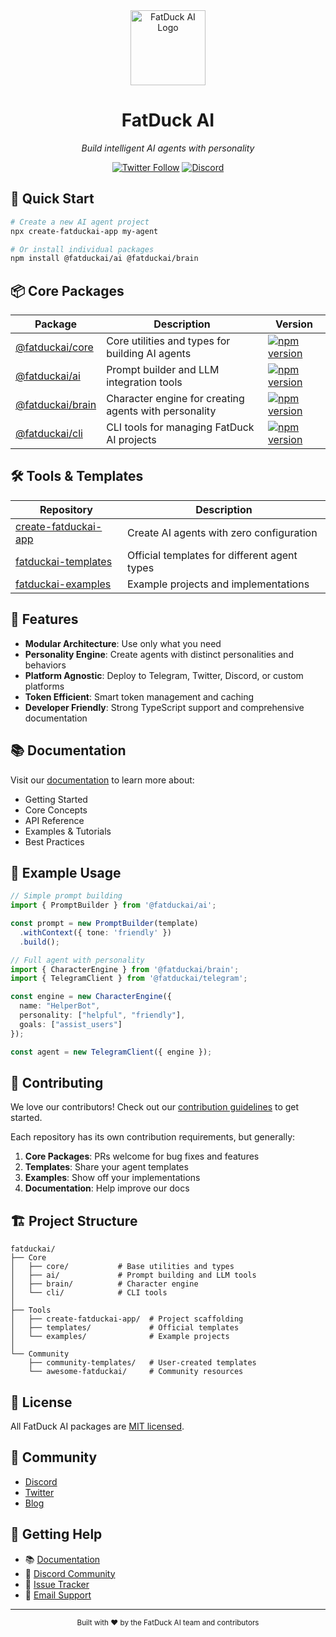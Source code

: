 <div align="center">
  <img src="/api/placeholder/120/120" alt="FatDuck AI Logo" width="120" height="120"/>
  
  # FatDuck AI
  
  _Build intelligent AI agents with personality_

  [![Twitter Follow](https://img.shields.io/twitter/follow/fatduckai?style=social)](https://twitter.com/fatduckai)
  [![Discord](https://img.shields.io/discord/1234567890?label=discord&logo=discord&style=flat-square)](https://discord.gg/fatduckai)
</div>

## 🚀 Quick Start

```bash
# Create a new AI agent project
npx create-fatduckai-app my-agent

# Or install individual packages
npm install @fatduckai/ai @fatduckai/brain
```

## 📦 Core Packages

| Package | Description | Version |
|---------|------------|---------|
| [@fatduckai/core](https://github.com/fatduckai/core) | Core utilities and types for building AI agents | [![npm version](https://img.shields.io/npm/v/@fatduckai/core.svg)](https://www.npmjs.com/package/@fatduckai/core) |
| [@fatduckai/ai](https://github.com/fatduckai/ai) | Prompt builder and LLM integration tools | [![npm version](https://img.shields.io/npm/v/@fatduckai/ai.svg)](https://www.npmjs.com/package/@fatduckai/ai) |
| [@fatduckai/brain](https://github.com/fatduckai/brain) | Character engine for creating agents with personality | [![npm version](https://img.shields.io/npm/v/@fatduckai/brain.svg)](https://www.npmjs.com/package/@fatduckai/brain) |
| [@fatduckai/cli](https://github.com/fatduckai/cli) | CLI tools for managing FatDuck AI projects | [![npm version](https://img.shields.io/npm/v/@fatduckai/cli.svg)](https://www.npmjs.com/package/@fatduckai/cli) |

## 🛠️ Tools & Templates

| Repository | Description |
|------------|-------------|
| [create-fatduckai-app](https://github.com/fatduckai/create-fatduckai-app) | Create AI agents with zero configuration |
| [fatduckai-templates](https://github.com/fatduckai/templates) | Official templates for different agent types |
| [fatduckai-examples](https://github.com/fatduckai/examples) | Example projects and implementations |

## 🌟 Features

- **Modular Architecture**: Use only what you need
- **Personality Engine**: Create agents with distinct personalities and behaviors
- **Platform Agnostic**: Deploy to Telegram, Twitter, Discord, or custom platforms
- **Token Efficient**: Smart token management and caching
- **Developer Friendly**: Strong TypeScript support and comprehensive documentation

## 📚 Documentation

Visit our [documentation](https://docs.fatduckai.com) to learn more about:
- Getting Started
- Core Concepts
- API Reference
- Examples & Tutorials
- Best Practices

## 🔧 Example Usage

```typescript
// Simple prompt building
import { PromptBuilder } from '@fatduckai/ai';

const prompt = new PromptBuilder(template)
  .withContext({ tone: 'friendly' })
  .build();

// Full agent with personality
import { CharacterEngine } from '@fatduckai/brain';
import { TelegramClient } from '@fatduckai/telegram';

const engine = new CharacterEngine({
  name: "HelperBot",
  personality: ["helpful", "friendly"],
  goals: ["assist_users"]
});

const agent = new TelegramClient({ engine });
```

## 🤝 Contributing

We love our contributors! Check out our [contribution guidelines](CONTRIBUTING.md) to get started.

Each repository has its own contribution requirements, but generally:

1. **Core Packages**: PRs welcome for bug fixes and features
2. **Templates**: Share your agent templates
3. **Examples**: Show off your implementations
4. **Documentation**: Help improve our docs

## 🏗️ Project Structure

```
fatduckai/
├── Core
│   ├── core/           # Base utilities and types
│   ├── ai/             # Prompt building and LLM tools
│   ├── brain/          # Character engine
│   └── cli/            # CLI tools
│
├── Tools
│   ├── create-fatduckai-app/  # Project scaffolding
│   ├── templates/             # Official templates
│   └── examples/              # Example projects
│
└── Community
    ├── community-templates/   # User-created templates
    └── awesome-fatduckai/     # Community resources
```

## 📜 License

All FatDuck AI packages are [MIT licensed](LICENSE).

## 💬 Community

- [Discord](https://discord.gg/fatduckai)
- [Twitter](https://twitter.com/fatduckai)
- [Blog](https://blog.fatduckai.com)

## 🙋 Getting Help

- 📚 [Documentation](https://docs.fatduckai.com)
- 💭 [Discord Community](https://discord.gg/fatduckai)
- 🐛 [Issue Tracker](https://github.com/fatduckai/core/issues)
- 📧 [Email Support](mailto:support@fatduckai.com)

---

<div align="center">
  <sub>Built with ❤️ by the FatDuck AI team and contributors</sub>
</div>
